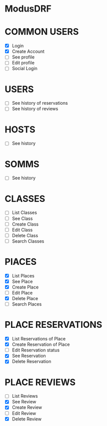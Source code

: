 # ModusDRF

# COMMON USERS

- [x] Login
- [x] Create Account
- [ ] See profile
- [ ] Edit profile
- [ ] Social Login

# USERS

- [ ] See history of reservations
- [ ] See history of reviews

# HOSTS

- [ ] See history

# SOMMS

- [ ] See history

# CLASSES

- [ ] List Classes
- [ ] See Class
- [ ] Create Class
- [ ] Edit Class
- [ ] Delete Class
- [ ] Search Classes

# PlACES

- [x] List Places
- [x] See Place
- [x] Create Place
- [ ] Edit Place
- [x] Delete Place
- [ ] Search Places

# PLACE RESERVATIONS

- [x] List Reservations of Place
- [x] Create Reservation of Place
- [ ] Edit Reservation status
- [x] See Reservation
- [x] Delete Reservation

# PLACE REVIEWS

- [ ] List Reviews
- [x] See Review
- [x] Create Review
- [ ] Edit Review
- [x] Delete Review
